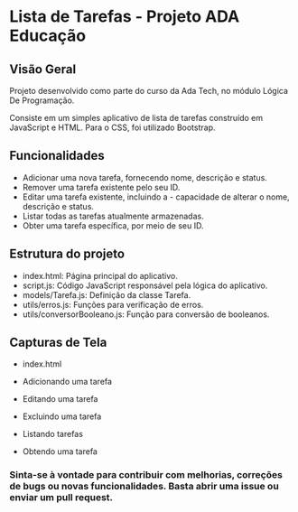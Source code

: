 
# Lista de Tarefas - Projeto ADA Educação

## Visão Geral
Projeto desenvolvido como parte do curso da Ada Tech, no módulo Lógica De Programação.

Consiste em um simples aplicativo de lista de tarefas construído em JavaScript e HTML. Para o CSS, foi utilizado Bootstrap. 


## Funcionalidades

- Adicionar uma nova tarefa, fornecendo nome, descrição e status.
- Remover uma tarefa existente pelo seu ID.
- Editar uma tarefa existente, incluindo a - capacidade de alterar o nome, descrição e status.
- Listar todas as tarefas atualmente armazenadas.
- Obter uma tarefa específica, por meio de seu ID.


## Estrutura do projeto 

- index.html: Página principal do aplicativo.
- script.js: Código JavaScript responsável pela lógica do aplicativo.
- models/Tarefa.js: Definição da classe Tarefa.
- utils/erros.js: Funções para verificação de erros.
- utils/conversorBooleano.js: Função para conversão de booleanos.

## Capturas de Tela

- index.html

- Adicionando uma tarefa

- Editando uma tarefa

- Excluindo uma tarefa

- Listando tarefas

- Obtendo uma tarefa

### Sinta-se à vontade para contribuir com melhorias, correções de bugs ou novas funcionalidades. Basta abrir uma issue ou enviar um pull request.

